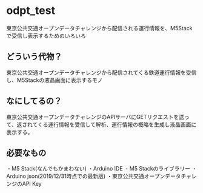 # odpt_test
東京公共交通オープンデータチャレンジから配信される運行情報を、M5Stackで受信し表示するためのいろいろ
## どういう代物？
東京公共交通オープンデータチャレンジから配信されてくる鉄道運行情報を受信し、M5Stackの液晶画面に表示するモノ
## なにしてるの？
東京公共交通オープンデータチャレンジのAPIサーバにGETリクエストを送って、返されてくる運行情報を受信して解析、運行情報の概略を生成し液晶画面に表示する。
## 必要なもの
・M5 Stack(なんでもかまわない)
・Arduino IDE
・M5 Stackのライブラリー
・Arduino json(2019/12/31時点での最新版)
・東京公共交通オープンデータチャレンジのAPI Key
